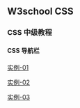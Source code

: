 ## W3school CSS

### CSS 中级教程

#### CSS 导航栏

[实例-01](./navbar-01.html)

[实例-02](./navbar-01.html)

[实例-03](./navbar-01.html)

